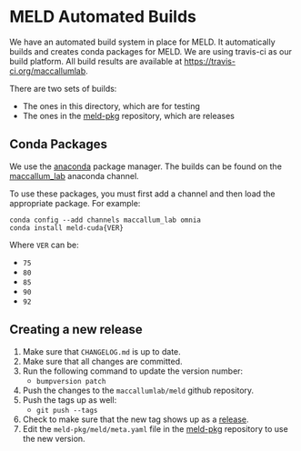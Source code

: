 # MELD Automated Builds

We have an automated build system in place for MELD.
It automatically builds and creates conda packages
for MELD. We are using travis-ci as our build
platform. All build results are available at
<https://travis-ci.org/maccallumlab>.

There are two sets of builds:
- The ones in this directory, which are for testing
- The ones in the [meld-pkg](https://github.com/maccallumlab/meld-pkg) repository,
  which are releases

## Conda Packages

We use the [anaconda](http://anaconda.org) package
manager. The builds can be found on the
[maccallum_lab](http://anaconda.org/maccallum_lab)
anaconda channel.

To use these packages, you must first add a channel and then
load the appropriate package. For example:
```
conda config --add channels maccallum_lab omnia
conda install meld-cuda{VER}
```
Where `VER` can be:
- `75`
- `80`
- `85`
- `90`
- `92`

## Creating a new release

1. Make sure that `CHANGELOG.md` is up to date.
2. Make sure that all changes are committed.
3. Run the following command to update the version number:
    - `bumpversion patch`
4. Push the changes to the `maccallumlab/meld` github repository.
5. Push the tags up as well:
    - `git push --tags`
6. Check to make sure that the new tag shows up as a
   [release](https://github.com/maccallumlab/meld/releases).
7. Edit the `meld-pkg/meld/meta.yaml` file in the
   [meld-pkg](https://github.com/maccallumlab/meld-pkg)
   repository to use the new version.